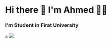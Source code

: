 <h1>Hi there 👋 I'm Ahmed 👨‍💻</h1>

<h3> I'm Student in Firat University </h3>

<p>a
<a harf="www.linkedin.com/in/ahmed-salih11"> <img src="https://img.shields.io/badge/linkedin-%230077B5.svg?&style=for-the-badge&logo=linkedin&logoColor=white" /> </a>&nbsp;
</p>
